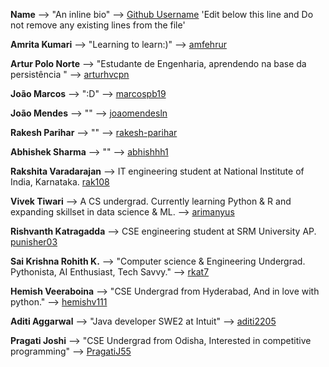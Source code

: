 **Name** --> "An inline bio" --> [Github Username](githubProfileUrl)
'Edit below this line and Do not remove any existing lines from the file'

**Amrita Kumari** --> "Learning to learn:)" --> [amfehrur](https://github.com/amfehrur)

**Artur  Polo Norte** --> "Estudante de Engenharia, aprendendo na base da persistência " --> [arturhvcpn](https://github.com/arturhvcpn)

**João Marcos** --> ":D" --> [marcospb19](https://github.com/marcospb19)

**João Mendes** --> "" --> [joaomendesln](https://github.com/joaomendesln)

**Rakesh Parihar** --> "" --> [rakesh-parihar](https://github.com/rakesh-parihar)

**Abhishek Sharma** --> "" --> [abhishhh1](https://github.com/abhishhh1)

**Rakshita Varadarajan** --> IT engineering student at National Institute of India, Karnataka. [rak108](https://github.com/rak108)

**Vivek Tiwari** --> A CS undergrad. Currently learning Python & R and expanding skillset in data science & ML. --> [arimanyus](https://github.com/arimanyus)

**Rishvanth Katragadda** --> CSE engineering student at SRM University AP. [punisher03](https://github.com/punisher03)

**Sai Krishna Rohith K.** --> "Computer science & Engineering Undergrad. Pythonista, AI Enthusiast, Tech Savvy." --> [rkat7](https://github.com/rkat7)

**Hemish Veeraboina** --> "CSE Undergrad from Hyderabad, And in love with python." --> [hemishv111](https://github.com/hemishv111)

**Aditi Aggarwal** --> "Java developer SWE2 at Intuit" --> [aditi2205](https://github.com/aditi2205)

**Pragati Joshi** --> "CSE Undergrad from Odisha, Interested in competitive programming" --> [PragatiJ55](https://github.com/PragatiJ55)

